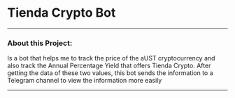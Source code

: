 # Tienda Crypto Bot

---

### About this Project:

Is a bot that helps me to track the price of the aUST cryptocurrency and also track the Annual Percentage Yield that offers Tienda Crypto. After getting the data of these two values, this bot sends the information to a Telegram channel to view the information more easily

---